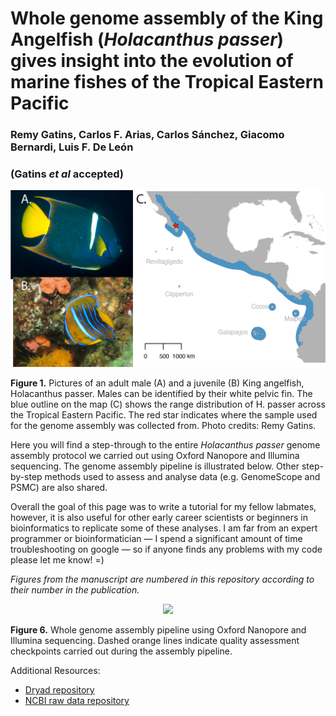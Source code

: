 # Whole genome assembly of the King Angelfish (*Holacanthus passer*) gives insight into the evolution of marine fishes of the Tropical Eastern Pacific
### Remy Gatins, Carlos F. Arias, Carlos Sánchez, Giacomo Bernardi, Luis F. De León
### (Gatins *et al* accepted)

<p align="center">
<img src="images/Figure1_TEP_map_species.png" width="700"/>
</p>

  **Figure 1.** Pictures of an adult male (A) and a juvenile (B) King angelfish, Holacanthus passer. Males can be identified by their white pelvic fin. The blue outline on the map (C) shows the range distribution of H. passer across the Tropical    Eastern Pacific. The red star indicates where the sample used for the genome assembly was collected from. Photo credits: Remy Gatins.



Here you will find a step-through to the entire *Holacanthus passer* genome assembly protocol we carried out using Oxford Nanopore and Illumina sequencing. The genome assembly pipeline is illustrated below. Other step-by-step methods used to assess and analyse data (e.g. GenomeScope and PSMC) are also shared. 

Overall the goal of this page was to write a tutorial for my fellow labmates, however, it is also useful for other early career scientists or beginners in bioinformatics to replicate some of these analyses. I am far from an expert programmer or bioinformatician &mdash; I spend a significant amount of time troubleshooting on google &mdash; so if anyone finds any problems with my code please let me know! =)

*Figures from the manuscript are numbered in this repository according to their number in the publication.*


<p align="center">
<img src="images/HPA_Genome_assembly_pipeline.png" width="1000"/>
</p>

**Figure 6.** Whole genome assembly pipeline using Oxford Nanopore and Illumina sequencing. Dashed orange lines indicate quality assessment checkpoints carried out during the assembly pipeline.

Additional Resources:
- [Dryad repository](https://doi.org/10.7291/D1X10B)
- [NCBI raw data repository](https://www.ncbi.nlm.nih.gov/bioproject/713824)






